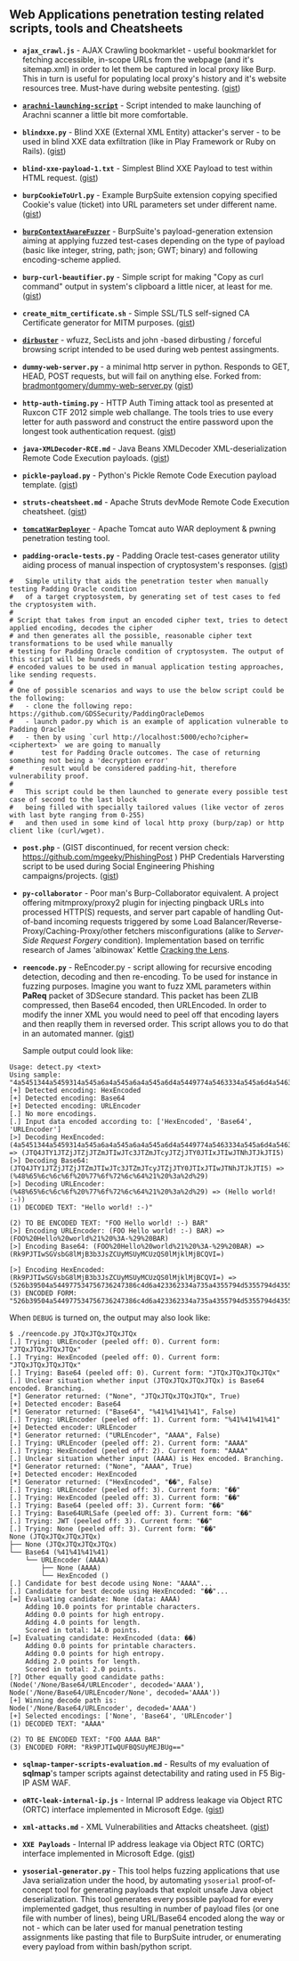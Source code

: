 ## Web Applications penetration testing related scripts, tools and Cheatsheets

- **`ajax_crawl.js`** - AJAX Crawling bookmarklet - useful bookmarklet for fetching accessible, in-scope URLs from the webpage (and it's sitemap.xml) in order to let them be captured in local proxy like Burp. This in turn is useful for populating local proxy's history and it's website resources tree. Must-have during website pentesting. ([gist](https://gist.github.com/mgeeky/db809bec7460707693f2ed3548ea6a43))

- [**`arachni-launching-script`**](https://github.com/mgeeky/arachni-launching-script) - Script intended to make launching of Arachni scanner a little bit more comfortable.

- **`blindxxe.py`** - Blind XXE (External XML Entity) attacker's server - to be used in blind XXE data exfiltration (like in Play Framework or Ruby on Rails). ([gist](https://gist.github.com/mgeeky/7f45c82e8d3097cbbbb250e37bc68573))

- **`blind-xxe-payload-1.txt`** - Simplest Blind XXE Payload to test within HTML request. ([gist](https://gist.github.com/mgeeky/cf677de6e7fdc05803f6935de1ee0882))

- **`burpCookieToUrl.py`** - Example BurpSuite extension copying specified Cookie's value (ticket) into URL parameters set under different name. ([gist](https://gist.github.com/mgeeky/61407112d6d09eaafd542e25590e1d35))

- [**`burpContextAwareFuzzer`**](https://github.com/mgeeky/burpContextAwareFuzzer) - BurpSuite's payload-generation extension aiming at applying fuzzed test-cases depending on the type of payload (basic like integer, string, path; json; GWT; binary) and following encoding-scheme applied.

- **`burp-curl-beautifier.py`** - Simple script for making "Copy as curl command" output in system's clipboard a little nicer, at least for me. ([gist](https://gist.github.com/mgeeky/3a5060e54004ca597241d6752b482675))

- **`create_mitm_certificate.sh`** - Simple SSL/TLS self-signed CA Certificate generator for MITM purposes. ([gist](https://gist.github.com/mgeeky/5e36d6482e73ab85c161c35bfd50c465))

- [**`dirbuster`**](https://github.com/mgeeky/dirbuster) - wfuzz, SecLists and john -based dirbusting / forceful browsing script intended to be used during web pentest assingments.

- **`dummy-web-server.py`** - a minimal http server in python. Responds to GET, HEAD, POST requests, but will fail on anything else. Forked from: [bradmontgomery/dummy-web-server.py](https://gist.github.com/bradmontgomery/2219997) ([gist](https://gist.github.com/mgeeky/c0675b2cf65bad6171edcb8f3bb2af6d))

- **`http-auth-timing.py`** - HTTP Auth Timing attack tool as presented at Ruxcon CTF 2012 simple web challange. The tools tries to use every letter for auth password and construct the entire password upon the longest took authentication request. ([gist](https://gist.github.com/mgeeky/57e866604942f1824da310982c46da84))

- **`java-XMLDecoder-RCE.md`** - Java Beans XMLDecoder XML-deserialization Remote Code Execution payloads. ([gist](https://gist.github.com/mgeeky/5eb48b17c9d282ad3170ef91cfb6fe4c))

- **`pickle-payload.py`** - Python's Pickle Remote Code Execution payload template. ([gist](https://gist.github.com/mgeeky/cbc7017986b2ec3e247aab0b01a9edcd))

- **`struts-cheatsheet.md`** - Apache Struts devMode Remote Code Execution cheatsheet. ([gist](https://gist.github.com/mgeeky/5ba0170a5fd0171eb91bc1fd0f2618b7))
- [**`tomcatWarDeployer`**](https://github.com/mgeeky/tomcatWarDeployer) - Apache Tomcat auto WAR deployment & pwning penetration testing tool.

- **`padding-oracle-tests.py`** - Padding Oracle test-cases generator utility aiding process of manual inspection of cryptosystem's responses. ([gist](https://gist.github.com/mgeeky/5dfa475af2c970197a62ad070ba5deee))

```
#   Simple utility that aids the penetration tester when manually testing Padding Oracle condition
#   of a target cryptosystem, by generating set of test cases to fed the cryptosystem with.
#
# Script that takes from input an encoded cipher text, tries to detect applied encoding, decodes the cipher
# and then generates all the possible, reasonable cipher text transformations to be used while manually
# testing for Padding Oracle condition of cryptosystem. The output of this script will be hundreds of
# encoded values to be used in manual application testing approaches, like sending requests.
#
# One of possible scenarios and ways to use the below script could be the following:
#   - clone the following repo: https://github.com/GDSSecurity/PaddingOracleDemos
#   - launch pador.py which is an example of application vulnerable to Padding Oracle
#   - then by using `curl http://localhost:5000/echo?cipher=<ciphertext>` we are going to manually
#       test for Padding Oracle outcomes. The case of returning something not being a 'decryption error'
#       result would be considered padding-hit, therefore vulnerability proof.
#
#   This script could be then launched to generate every possible test case of second to the last block
#   being filled with specially tailored values (like vector of zeros with last byte ranging from 0-255)
#   and then used in some kind of local http proxy (burp/zap) or http client like (curl/wget).
```

- **`post.php`** - (GIST discontinued, for recent version check: https://github.com/mgeeky/PhishingPost ) PHP Credentials Harversting script to be used during Social Engineering Phishing campaigns/projects. ([gist](https://gist.github.com/mgeeky/32375178621a5920e8c810d2d7e3b2e5))


- **`py-collaborator`** - Poor man's Burp-Collaborator equivalent. A project offering mitmproxy/proxy2 plugin for injecting pingback URLs into processed HTTP(S) requests, and server part capable of handling Out-of-band incoming requests triggered by some Load Balancer/Reverse-Proxy/Caching-Proxy/other fetchers misconfigurations (alike to _Server-Side Request Forgery_ condition). Implementation based on terrific research of James 'albinowax' Kettle [Cracking the Lens](https://portswigger.net/kb/papers/crackingthelens-whitepaper.pdf).

- **`reencode.py`** - ReEncoder.py - script allowing for recursive encoding detection, decoding and then re-encoding. To be used for instance in fuzzing purposes. Imagine you want to fuzz XML parameters within **PaReq** packet of 3DSecure standard. This packet has been ZLIB compressed, then Base64 encoded, then URLEncoded. In order to modify the inner XML you would need to peel off that encoding layers and then reaplly them in reversed order. This script allows you to do that in an automated manner. ([gist](https://gist.github.com/mgeeky/1052681318a8164b112edfcdcb30798f))

    Sample output could look like:

```
Usage: detect.py <text>
Using sample: "4a5451344a5459314a545a6a4a545a6a4a545a6d4a5449774a5463334a545a6d4a5463794a545a6a4a5459304a5449784a5449774a544e684a544a6b4a544935"
[+] Detected encoding: HexEncoded
[+] Detected encoding: Base64
[+] Detected encoding: URLEncoder
[.] No more encodings.
[.] Input data encoded according to: ['HexEncoded', 'Base64', 'URLEncoder']
[>] Decoding HexEncoded: (4a5451344a5459314a545a6a4a545a6a4a545a6d4a5449774a5463334a545a6d4a5463794a545a6a4a5459304a5449784a5449774a544e684a544a6b4a544935) => (JTQ4JTY1JTZjJTZjJTZmJTIwJTc3JTZmJTcyJTZjJTY0JTIxJTIwJTNhJTJkJTI5)
[>] Decoding Base64: (JTQ4JTY1JTZjJTZjJTZmJTIwJTc3JTZmJTcyJTZjJTY0JTIxJTIwJTNhJTJkJTI5) => (%48%65%6c%6c%6f%20%77%6f%72%6c%64%21%20%3a%2d%29)
[>] Decoding URLEncoder: (%48%65%6c%6c%6f%20%77%6f%72%6c%64%21%20%3a%2d%29) => (Hello world! :-))
(1) DECODED TEXT: "Hello world! :-)"

(2) TO BE ENCODED TEXT: "FOO Hello world! :-) BAR"
[>] Encoding URLEncoder: (FOO Hello world! :-) BAR) => (FOO%20Hello%20world%21%20%3A-%29%20BAR)
[>] Encoding Base64: (FOO%20Hello%20world%21%20%3A-%29%20BAR) => (Rk9PJTIwSGVsbG8lMjB3b3JsZCUyMSUyMCUzQS0lMjklMjBCQVI=)

[>] Encoding HexEncoded: (Rk9PJTIwSGVsbG8lMjB3b3JsZCUyMSUyMCUzQS0lMjklMjBCQVI=) => (526b39504a544977534756736247386c4d6a423362334a735a4355794d5355794d43557a5153306c4d6a6b6c4d6a42435156493d)
(3) ENCODED FORM: "526b39504a544977534756736247386c4d6a423362334a735a4355794d5355794d43557a5153306c4d6a6b6c4d6a42435156493d"
```

When `DEBUG` is turned on, the output may also look like:

```
$ ./reencode.py JTQxJTQxJTQxJTQx
[.] Trying: URLEncoder (peeled off: 0). Current form: "JTQxJTQxJTQxJTQx"
[.] Trying: HexEncoded (peeled off: 0). Current form: "JTQxJTQxJTQxJTQx"
[.] Trying: Base64 (peeled off: 0). Current form: "JTQxJTQxJTQxJTQx"
[.] Unclear situation whether input (JTQxJTQxJTQxJTQx) is Base64 encoded. Branching.
[*] Generator returned: ("None", "JTQxJTQxJTQxJTQx", True)
[+] Detected encoder: Base64
[*] Generator returned: ("Base64", "%41%41%41%41", False)
[.] Trying: URLEncoder (peeled off: 1). Current form: "%41%41%41%41"
[+] Detected encoder: URLEncoder
[*] Generator returned: ("URLEncoder", "AAAA", False)
[.] Trying: URLEncoder (peeled off: 2). Current form: "AAAA"
[.] Trying: HexEncoded (peeled off: 2). Current form: "AAAA"
[.] Unclear situation whether input (AAAA) is Hex encoded. Branching.
[*] Generator returned: ("None", "AAAA", True)
[+] Detected encoder: HexEncoded
[*] Generator returned: ("HexEncoded", "��", False)
[.] Trying: URLEncoder (peeled off: 3). Current form: "��"
[.] Trying: HexEncoded (peeled off: 3). Current form: "��"
[.] Trying: Base64 (peeled off: 3). Current form: "��"
[.] Trying: Base64URLSafe (peeled off: 3). Current form: "��"
[.] Trying: JWT (peeled off: 3). Current form: "��"
[.] Trying: None (peeled off: 3). Current form: "��"
None (JTQxJTQxJTQxJTQx)
├── None (JTQxJTQxJTQxJTQx)
└── Base64 (%41%41%41%41)
    └── URLEncoder (AAAA)
        ├── None (AAAA)
        └── HexEncoded ()
[.] Candidate for best decode using None: "AAAA"...
[.] Candidate for best decode using HexEncoded: "��"...
[=] Evaluating candidate: None (data: AAAA)
	Adding 10.0 points for printable characters.
	Adding 0.0 points for high entropy.
	Adding 4.0 points for length.
	Scored in total: 14.0 points.
[=] Evaluating candidate: HexEncoded (data: ��)
	Adding 0.0 points for printable characters.
	Adding 0.0 points for high entropy.
	Adding 2.0 points for length.
	Scored in total: 2.0 points.
[?] Other equally good candidate paths:
(Node('/None/Base64/URLEncoder', decoded='AAAA'), Node('/None/Base64/URLEncoder/None', decoded='AAAA'))
[+] Winning decode path is:
Node('/None/Base64/URLEncoder', decoded='AAAA')
[+] Selected encodings: ['None', 'Base64', 'URLEncoder']
(1) DECODED TEXT: "AAAA"

(2) TO BE ENCODED TEXT: "FOO AAAA BAR"
(3) ENCODED FORM: "Rk9PJTIwQUFBQSUyMEJBUg=="
```

- **`sqlmap-tamper-scripts-evaluation.md`** - Results of my evaluation of **sqlmap**'s tamper scripts against detectability and rating used in F5 Big-IP ASM WAF.

- **`oRTC-leak-internal-ip.js`** - Internal IP address leakage via Object RTC (ORTC) interface implemented in Microsoft Edge. ([gist](https://gist.github.com/mgeeky/03f0871fb88c64b3d6d3a725c3ba38bf))


- **`xml-attacks.md`** - XML Vulnerabilities and Attacks cheatsheet. ([gist](https://gist.github.com/mgeeky/4f726d3b374f0a34267d4f19c9004870))

- **`XXE Payloads`** - Internal IP address leakage via Object RTC (ORTC) interface implemented in Microsoft Edge. ([gist](https://gist.github.com/mgeeky/181c6836488e35fcbf70290a048cd51d))

- **`ysoserial-generator.py`** - This tool helps fuzzing applications that use Java serialization under the hood, by automating `ysoserial` proof-of-concept tool for generating payloads that exploit unsafe Java object deserialization. 
This tool generates every possible payload for every implemented gadget, thus resulting in number of payload files (or one file with number of lines), being URL/Base64 encoded along the way or not - which can be later used for manual penetration testing assignments like pasting that file to BurpSuite intruder, or enumerating every payload from within bash/python script.


